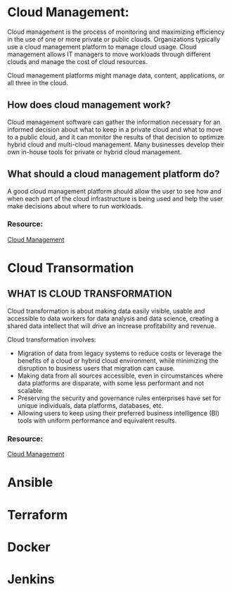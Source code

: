 # Cloud Management:

Cloud management is the process of monitoring and maximizing efficiency in the use of one or more private or public clouds. Organizations typically use a cloud management platform to manage cloud usage. Cloud management allows IT managers to move workloads through different clouds and manage the cost of cloud resources. 

Cloud management platforms might manage data, content, applications, or all three in the cloud.

## How does cloud management work?   

Cloud management software can gather the information necessary for an informed decision about what to keep in a private cloud and what to move to a public cloud, and it can monitor the results of that decision to optimize hybrid cloud and multi-cloud management. Many businesses develop their own in-house tools for private or hybrid cloud management. 

## What should a cloud management platform do?  

A good cloud management platform should allow the user to see how and when each part of the cloud infrastructure is being used and help the user make decisions about where to run workloads. 


### Resource:
[Cloud Management](https://www.vmware.com/topics/glossary/content/cloud-management)

# Cloud Transormation

## WHAT IS CLOUD TRANSFORMATION

Cloud transformation is about making data easily visible, usable and accessible to data workers for data analysis and data science, creating a shared data intellect that will drive an increase profitability and revenue.

Cloud transformation involves:

* Migration of data from legacy systems to reduce costs or leverage the benefits of a cloud or hybrid cloud environment, while minimizing the disruption to business users that migration can cause.
* Making data from all sources accessible, even in circumstances where data platforms are disparate, with some less performant and not scalable.
* Preserving the security and governance rules enterprises have set for unique individuals, data platforms, databases, etc.
* Allowing users to keep using their preferred business intelligence (BI) tools with uniform performance and equivalent results.

### Resource:


[Cloud Management](https://www.atscale.com/blog/cloud-transformation-the-next-data-frontier-for-business-intelligence/)


# Ansible

# Terraform



# Docker

# Jenkins

